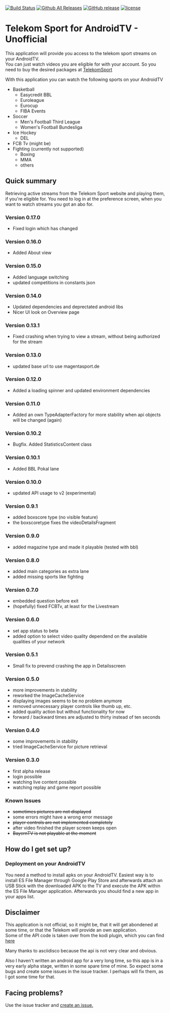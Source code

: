 [![Build Status](https://travis-ci.org/Berdsen/telekom-sport-android-tv-unofficial.svg?branch=master&style=flat-square)](https://travis-ci.org/Berdsen/telekom-sport-android-tv-unofficial)
[![Github All Releases](https://img.shields.io/github/downloads/Berdsen/telekom-sport-android-tv-unofficial/total.svg?style=flat-square)]()
[![GitHub release](https://img.shields.io/github/release/Berdsen/telekom-sport-android-tv-unofficial.svg?style=flat-square)](https://github.com/Berdsen/telekom-sport-android-tv-unofficial/releases/latest)
[![license](https://img.shields.io/github/license/Berdsen/telekom-sport-android-tv-unofficial.svg?style=flat-square)]()

# Telekom Sport for AndroidTV - Unofficial #

This application will provide you access to the telekom sport streams on your AndroidTV.  
You can just watch videos you are eligible for with your account. So you need to buy the desired packages at [TelekomSport](https://www.telekomsport.de/buchen)

With this application you can watch the following sports on your AndroidTV
* Basketball
  * Easycredit BBL
  * Euroleague
  * Eurocup
  * FIBA Events
* Soccer
  * Men's Football Third League
  * Women's Football Bundesliga
* Ice Hockey
  * DEL
* FCB Tv (might be)
* Fighting (currently not supported)
  * Boxing
  * MMA
  * others

## Quick summary ##

Retrieving active streams from the Telekom Sport website and playing them, if you're eligible for.
You need to log in at the preference screen, when you want to watch streams you got an abo for.

### Version 0.17.0 ###

* Fixed login which has changed

### Version 0.16.0 ###

* Added About view

### Version 0.15.0 ###

* Added language switching
* updated competitions in constants json

### Version 0.14.0 ###

* Updated dependencies and deprectated android libs
* Nicer UI look on Overview page

### Version 0.13.1 ###

* Fixed crashing when trying to view a stream, without being authorized for the stream

### Version 0.13.0 ###

* updated base url to use magentasport.de

### Version 0.12.0 ###

* Added a loading spinner and updated environment dependencies

### Version 0.11.0 ###

* Added an own TypeAdapterFactory for more stability when api objects will be changed (again)

### Version 0.10.2 ###

* Bugfix. Added StatisticsContent class

### Version 0.10.1 ###

* Added BBL Pokal lane

### Version 0.10.0 ###

* updated API usage to v2 (experimental)

### Version 0.9.1 ###

* added boxscore type (no visible feature)
* the boxscoretype fixes the videoDetailsFragment

### Version 0.9.0 ###

* added magazine type and made it playable (tested with bbl)

### Version 0.8.0 ###

* added main categories as extra lane
* added missing sports like fighting

### Version 0.7.0 ###

* embedded question before exit
* (hopefully) fixed FCBTv, at least for the Livestream 

### Version 0.6.0 ###

* set app status to beta
* added option to select video quality dependend on the available qualities of your network

### Version 0.5.1 ###

* Small fix to prevend crashing the app in Detailsscreen

### Version 0.5.0 ###

* more improvements in stability
* reworked the ImageCacheService
* displaying images seems to be no problem anymore
* removed unnecessary player controls like thumb up, etc.
* added quality action but without functionality for now
* forward / backward times are adjusted to thirty instead of ten seconds

### Version 0.4.0 ###

* some improvements in stability
* tried ImageCacheService for picture retrieval

### Version 0.3.0 ###

* first alpha release  
* login possible  
* watching live content possible  
* watching replay and game report possible

### Known Issues ###
* ~~sometimes pictures are not displayed~~
* some errors might have a wrong error message
* ~~player controls are not implemented completely~~
* after video finished the player screen keeps open
* ~~BayernTV is not playable at the moment~~

## How do I get set up? ##

### Deployment on your AndroidTV ###

You need a method to install apks on your AndroidTV.
Easiest way is to install ES File Manager through Google Play Store and afterwards attach an USB Stick with the downloaded APK
to the TV and execute the APK within the ES File Manager application.
Afterwards you should find a new app in your apps list.

## Disclaimer ##

This application is not official, so it might be, that it will get abondened at some time, or that the Telekom will provide an own application.  
Some of the API code is taken over from the kodi plugin, which you can find [here](https://github.com/asciidisco/plugin.video.telekom-sport)

Many thanks to asciidisco because the api is not very clear and obvious.

Also I haven't written an android app for a very long time, so this app is in a very early alpha stage, written in some spare time of mine.
So expect some bugs and create some issues in the issue tracker. I perhaps will fix them, as I got some time for that.

## Facing problems? ##

Use the issue tracker and [create an issue.](https://github.com/Berdsen/telekom-sport-android-tv-unofficial/issues/new)
